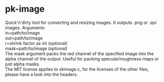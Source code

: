 # pk-image
Quick'n'dirty tool for converting and resizing images.
It outputs .png or .qoi images.
Arguments: \
in=path/to/image \
out=path/to/image \
r=shrink factor as int (optional)\
mask=path/to/image (optional)\
The mask argument packs the red channel of the specified image into the alpha channel of the output. Useful for packing specular/roughness maps or just alpha masks. \
The MIT license applies to skimage.c, for the licenses of the other files, please have a look into the headers.
